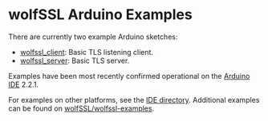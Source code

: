 # wolfSSL Arduino Examples

There are currently two example Arduino sketches:

* [wolfssl_client](./wolfssl_client/README.md): Basic TLS listening client.
* [wolfssl_server](./wolfssl_server/README.md): Basic TLS server.

Examples have been most recently confirmed operational on the
[Arduino IDE](https://www.arduino.cc/en/software) 2.2.1.

For examples on other platforms, see the [IDE directory](https://github.com/wolfssl/wolfssl/tree/master/IDE).
Additional examples can be found on [wolfSSL/wolfssl-examples](https://github.com/wolfSSL/wolfssl-examples/).
